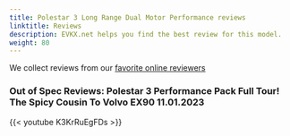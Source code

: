 ```yaml
---
title: Polestar 3 Long Range Dual Motor Performance reviews
linktitle: Reviews
description: EVKX.net helps you find the best review for this model. 
weight: 80
---
```

We collect reviews from our [favorite online reviewers](/guides/evreviewers/)

### Out of Spec Reviews: Polestar 3 Performance Pack Full Tour! The Spicy Cousin To Volvo EX90 11.01.2023

{{< youtube K3KrRuEgFDs >}}

